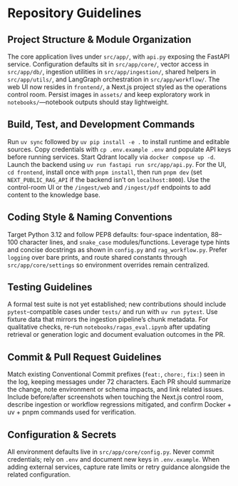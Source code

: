 # Repository Guidelines

## Project Structure & Module Organization

The core application lives under `src/app/`, with `api.py` exposing the FastAPI service. Configuration defaults sit in `src/app/core/`, vector access in `src/app/db/`, ingestion utilities in `src/app/ingestion/`, shared helpers in `src/app/utils/`, and LangGraph orchestration in `src/app/workflow/`. The web UI now resides in `frontend/`, a Next.js project styled as the operations control room. Persist images in `assets/` and keep exploratory work in `notebooks/`—notebook outputs should stay lightweight.

## Build, Test, and Development Commands

Run `uv sync` followed by `uv pip install -e .` to install runtime and editable sources. Copy credentials with `cp .env.example .env` and populate API keys before running services. Start Qdrant locally via `docker compose up -d`. Launch the backend using `uv run fastapi run src/app/api.py`. For the UI, `cd frontend`, install once with `pnpm install`, then run `pnpm dev` (set `NEXT_PUBLIC_RAG_API` if the backend isn’t on `localhost:8000`). Use the control-room UI or the `/ingest/web` and `/ingest/pdf` endpoints to add content to the knowledge base.

## Coding Style & Naming Conventions

Target Python 3.12 and follow PEP8 defaults: four-space indentation, 88–100 character lines, and `snake_case` modules/functions. Leverage type hints and concise docstrings as shown in `config.py` and `rag_workflow.py`. Prefer `logging` over bare prints, and route shared constants through `src/app/core/settings` so environment overrides remain centralized.

## Testing Guidelines

A formal test suite is not yet established; new contributions should include `pytest`-compatible cases under `tests/` and run with `uv run pytest`. Use fixture data that mirrors the ingestion pipeline’s chunk metadata. For qualitative checks, re-run `notebooks/ragas_eval.ipynb` after updating retrieval or generation logic and document evaluation outcomes in the PR.

## Commit & Pull Request Guidelines

Match existing Conventional Commit prefixes (`feat:`, `chore:`, `fix:`) seen in the log, keeping messages under 72 characters. Each PR should summarize the change, note environment or schema impacts, and link related issues. Include before/after screenshots when touching the Next.js control room, describe ingestion or workflow regressions mitigated, and confirm Docker + uv + pnpm commands used for verification.

## Configuration & Secrets

All environment defaults live in `src/app/core/config.py`. Never commit credentials; rely on `.env` and document new keys in `.env.example`. When adding external services, capture rate limits or retry guidance alongside the related configuration.
